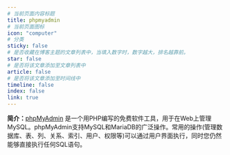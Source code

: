 ```yaml
---
# 当前页面内容标题
title: phpmyadmin
# 当前页面图标
icon: "computer"
# 分类
sticky: false
# 是否收藏在博客主题的文章列表中，当填入数字时，数字越大，排名越靠前。
star: false
# 是否将该文章添加至文章列表中
article: false
# 是否将该文章添加至时间线中
timeline: false
index: false
link: true
---
```


**简介：**[phpMyAdmin](https://www.phpmyadmin.net/) 是一个用PHP编写的免费软件工具，用于在Web上管理MySQL。phpMyAdmin支持MySQL和MariaDB的广泛操作。常用的操作(管理数据库、表、列、关系、索引、用户、权限等)可以通过用户界面执行，同时您仍然能够直接执行任何SQL语句。

